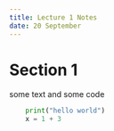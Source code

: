 ```yaml
---
title: Lecture 1 Notes
date: 20 September
---
```


# Section 1
some text and some code

```python
	print("hello world")
	x = 1 + 3
```
